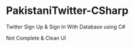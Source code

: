 # PakistaniTwitter-CSharp
 Twitter Sign Up & Sign In With Database using C#

Not Complete & Clean UI
